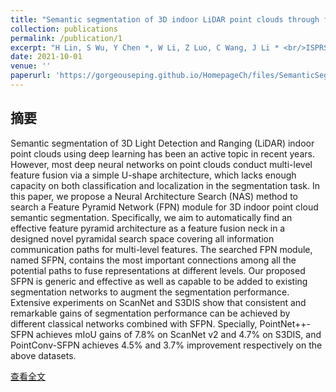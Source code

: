 ```yaml
---
title: "Semantic segmentation of 3D indoor LiDAR point clouds through feature pyramid architecture search"
collection: publications
permalink: /publication/1
excerpt: "H Lin, S Wu, Y Chen *, W Li, Z Luo, C Wang, J Li * <br/>ISPRS Journal of Photogrammetry and Remote Sensing, October, 2021<br/><img src=\"/images/SemanticSegmentationOf.jpg\">" #'H Lin, S Wu, Y Chen*, W Li, Z Luo, C Wang, J Li* <br/>ISPRS Journal of Photogrammetry and Remote Sensing, October, 2021<br/><img src='https://gorgeouseping.github.io/HomepageCh/images/SemanticSegmentationOf.jpg'>'
date: 2021-10-01
venue: ''
paperurl: 'https://gorgeouseping.github.io/HomepageCh/files/SemanticSegmentationOf.pdf'
---
```

## 摘要
Semantic segmentation of 3D Light Detection and Ranging (LiDAR) indoor point clouds using deep learning has been an active topic in recent years. However, most deep neural networks on point clouds conduct multi-level feature fusion via a simple U-shape architecture, which lacks enough capacity on both classification and localization in the segmentation task. In this paper, we propose a Neural Architecture Search (NAS) method to search a Feature Pyramid Network (FPN) module for 3D indoor point cloud semantic segmentation. Specifically, we aim to automatically find an effective feature pyramid architecture as a feature fusion neck in a designed novel pyramidal search space covering all information communication paths for multi-level features. The searched FPN module, named SFPN, contains the most important connections among all the potential paths to fuse representations at different levels. Our proposed SFPN is generic and effective as well as capable to be added to existing segmentation networks to augment the segmentation performance. Extensive experiments on ScanNet and S3DIS show that consistent and remarkable gains of segmentation performance can be achieved by different classical networks combined with SFPN. Specially, PointNet++-SFPN achieves mIoU gains of 7.8% on ScanNet v2 and 4.7% on S3DIS, and PointConv-SFPN achieves 4.5% and 3.7% improvement respectively on the above datasets.

[查看全文](https://doi.org/10.1016/j.isprsjprs.2021.05.009)
